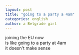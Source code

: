 ```yaml
---
layout: post
title: "going to a party a 4am"
categories: english
author: a Belgrade girl
---
```


joining the EU now  
is like going to a party at 4am  
it doesn't make sense
